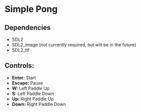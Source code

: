 # Simple Pong
## Dependencies
* SDL2
* SDL2_image (not currently required, but will be in the future)
* SDL2_ttf
## Controls:
* **Enter:** Start
* **Escape:** Pause
* **W:** Left Paddle Up
* **S:** Left Paddle Down
* **Up:** Right Paddle Up
* **Down:** Right Paddle Down
